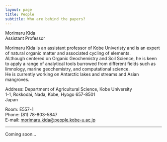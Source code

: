 ```yaml
---
layout: page
title: People
subtitle: Who are behind the papers? 
---
```


Morimaru Kida  
Assistant Professor

Morimaru Kida is an assistant professor of Kobe Univeristy and is an expert of natural organic matter and associated cycling of elements.  
ALthough centered on Organic Geochemistry and Soil Science, he is keen to apply a range of analytical tools burrowed from different fields such as limnology, marine geochemistry, and computational science.   
He is currently working on Antarctic lakes and streams and Asian mangroves.

Address:
Department of Agricultural Science, Kobe University  
1-1, Rokkodai, Nada, Kobe, Hyogo 657-8501  
Japan

Room: E557-1  
Phone: (81) 78-803-5847  
E-mail: morimaru.kida@people.kobe-u.ac.jp

***
Coming soon...
